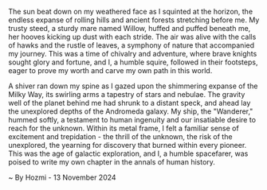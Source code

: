 
The sun beat down on my weathered face as I squinted at the horizon, the endless expanse of rolling hills and ancient forests stretching before me. My trusty steed, a sturdy mare named Willow, huffed and puffed beneath me, her hooves kicking up dust with each stride. The air was alive with the calls of hawks and the rustle of leaves, a symphony of nature that accompanied my journey. This was a time of chivalry and adventure, where brave knights sought glory and fortune, and I, a humble squire, followed in their footsteps, eager to prove my worth and carve my own path in this world.

A shiver ran down my spine as I gazed upon the shimmering expanse of the Milky Way, its swirling arms a tapestry of stars and nebulae. The gravity well of the planet behind me had shrunk to a distant speck, and ahead lay the unexplored depths of the Andromeda galaxy. My ship, the "Wanderer," hummed softly, a testament to human ingenuity and our insatiable desire to reach for the unknown. Within its metal frame, I felt a familiar sense of excitement and trepidation - the thrill of the unknown, the risk of the unexplored, the yearning for discovery that burned within every pioneer. This was the age of galactic exploration, and I, a humble spacefarer, was poised to write my own chapter in the annals of human history. 

~ By Hozmi - 13 November 2024
